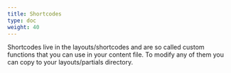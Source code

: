 ```yaml
---
title: Shortcodes
type: doc
weight: 40
---
```

Shortcodes live in the layouts/shortcodes and are so called custom functions that you can use in your content file. To modify any of them you can copy to your layouts/partials directory.